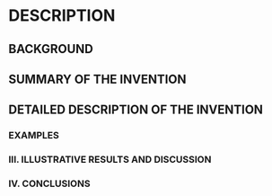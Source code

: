 # DESCRIPTION

## BACKGROUND

## SUMMARY OF THE INVENTION

## DETAILED DESCRIPTION OF THE INVENTION

### EXAMPLES

### III. ILLUSTRATIVE RESULTS AND DISCUSSION

### IV. CONCLUSIONS

